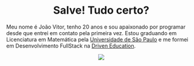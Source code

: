 <h1 align="center">Salve! Tudo certo?</h1>

Meu nome é João Vitor, tenho 20 anos e sou apaixonado por programar desde que entrei em contato pela primeira vez. Estou graduando em Licenciatura em Matemática pela [Universidade de São Paulo](https://usp.br) e me formei em Desenvolvimento FullStack na [Driven Education](https://driven.gupy.io/).

<p align="center">
  <img src="https://github-readme-stats.vercel.app/api/top-langs/?username=jaonolo&layout=compact">
</p>
